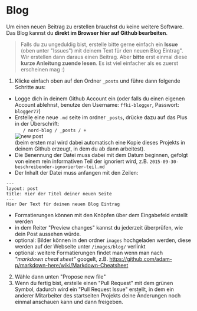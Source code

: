 # Blog 

Um einen neuen Beitrag zu erstellen brauchst du keine weitere Software. Das Blog kannst du **direkt im Browser hier auf Github bearbeiten**.


> Falls du zu ungeduldig bist, erstelle bitte gerne einfach ein **Issue** (oben unter "Issues") mit deinem Text für den neuen Blog Eintrag". Wir erstellen dann daraus einen Beitrag. Aber **bitte** erst einmal diese **kurze Anleitung zuende lesen**. Es ist viel einfacher als es zuerst erscheinen mag :)

1. Klicke einfach oben auf den Ordner `_posts` und führe dann folgende Schritte aus:

  - Logge dich in deinem Github Account ein (oder falls du einen eigenen Account ablehnst, benutze den Username: `ffki-blogger`, Passwort: `blogger77`)
  - Erstelle eine neue `.md` seite im ordner `_posts`, drücke dazu auf das Plus in der Überschrift:  
     `    / nord-blog / _posts / + `  
     ![new post](http://i.imgur.com/zTruxmS.png)  
     (beim ersten mal wird dabei automatisch eine Kopie dieses Projekts in deinem Github erzeugt, in dem du ab dann arbeitest). 
  - Die Benennung der Datei muss dabei mit dem Datum beginnen, gefolgt von einem rein informativen Teil der ignoriert wird, z.B. `2015-09-30-beschreibender-ignorierter-teil.md`
  - Der Inhalt der Datei muss anfangen mit den Zeilen:
 ```
 ---
 layout: post
 title: Hier der Titel deiner neuen Seite
 ---
 Hier Der Text für deinen neuen Blog Eintrag
 ```
  - Formatierungen können mit den Knöpfen über dem Eingabefeld erstellt werden
  - in dem Reiter "Preview changes" kannst du jederzeit überprüfen, wie dein Post aussehen würde.
  - optional: Bilder können in den ordner `images` hochgeladen werden, diese werden auf der Webseite unter `/images/blog/` verlinkt
  - optional: weitere Formatierungen findet man wenn man nach *"markdown cheat sheet"* googelt, z.B. https://github.com/adam-p/markdown-here/wiki/Markdown-Cheatsheet

2. Wähle dann unten "Propose new file"
3. Wenn du fertig bist, erstelle einen "Pull Request" mit dem grünen Symbol, dadurch wird ein "Pull Request Issue" erstellt, in dem ein anderer Mitarbeiter des startseiten Projekts deine Änderungen noch einmal anschauen kann und dann freigeben.
